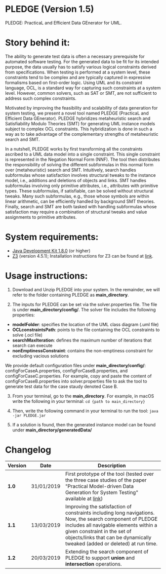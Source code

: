 # PLEDGE (Version 1.5)
PLEDGE: PracticaL and Efficient Data GEnerator for UML. 

# Story behind it: 

The ability to generate test data is often a necessary prerequisite for automated software testing. For the generated data to be fit for its intended purpose, the data usually has to satisfy various logical constraints derived from specifications. When testing is performed at a system level, these constraints tend to be complex and are typically captured in expressive formalisms based on first-order logic. Using UML and its constraint language, OCL, is a standard way for capturing such constraints at a system level. However, common solvers, such as SAT or SMT, are not sufficient to address such complex constraints.

Motivated by improving the feasibility and scalability of data generation for system testing, we present a novel tool named PLEDGE (PracticaL and Efficient  Data GEnerator). PLEDGE hybridizes metaheuristic search and Satisfiability Modulo Theories (SMT) for generating UML instance models subject to complex OCL constraints.  This hybridization is done in such a way as to take advantage of the complementary strengths of metaheuristic search and SMT.

In a nutshell, PLEDGE works by first transforming all the constraints ascribed to a UML data model into a single constraint. This single constraint is represented in the Negation Normal Form (NNF). The tool then distributes the responsibility of solving the different subformulas in this normal form over (metaheuristic) search and SMT. Intuitively, search handles subformulas whose satisfaction involves structural tweaks to the instance model, i.e., additions and deletions of objects and links. SMT handles subformulas involving only primitive attributes, i.e., attributes with primitive types. These subformulas, if satisfiable, can be solved without structural tweaks. Many such subformulas, e.g., those whose symbols are within linear arithmetic, can be efficiently handled by background SMT theories. Finally, search and SMT are both tasked with handling subformulas whose satisfaction may require a combination of structural tweaks and value assignments to primitive attributes.

# System requirements:
- [Java Development Kit 1.8.0](https://www.oracle.com/technetwork/java/javase/downloads/jre8-downloads-2133155.html) (or higher)
- [Z3](https://drive.google.com/file/d/1igvUmfkWWQ811Fs_RInuyz34SJj2ELQ0/view)  (version 4.5.1); Installation instructions for Z3 can be found at [link](https://github.com/Z3Prover/z3).

# Usage instructions:

1.	Download and Unzip PLEDGE into your system. In the remainder, we will refer to the folder containing PLEDGE as **main_directory**. 

2.	The inputs for PLEDGE can be set via the solver.properties file. The file is under **main_directory/config/**. The solver file includes the following properties: 
    
- **modelFolder**: specifies the location of the UML class diagram (.uml file)
- **OCLconstraintsPath**: points to the file containing the OCL constraints to solve (.ocl file)
- **searchMaxIteration**: defines the maximum number of iterations that search can execute 
- **nonEmptinessConstraint**: contains the non-emptiness constraint for excluding vacious solutions


We provide default configuration files under **main_directory/config/**: configForCaseA.properties, configForCaseB.properties, and configForCaseC.properties. For example, copy and paste the content of configForCaseB.properties into solver.properties file to ask the tool to generate test data for the case staudy denoted Case B.



3.	From your terminal, go to the **main_directory**. For example, in macOS write the following in your terminal: `cd {path to main_directory}`

4.	Then, write the following command in your terminal to run the tool:  `java -jar PLEDGE.jar`

5.	If a solution is found, then the generated instance model can be found under **main_directory/generatedData/**

# Changelog

Version | Date  | Description  
--- | ---| ---------------------------------------
**1.0** | 31/01/2019 | First prototype of the tool (tested over the three case studies of the paper "Practical Model-driven Data Generation for System Testing" available at [link](https://arxiv.org/abs/1902.00397))
**1.1** | 13/03/2019 |  Improving the satisfaction of constraints including long navigations. Now, the search component of PLEDGE includes all navigable elements within a given constraint in the set of objects/links that can be dynamically tweaked (added or deleted) at run time.
**1.2** | 20/03/2019 |   Extending the search component of PLEDGE  to support  **union** and  **intersection** operations. 

